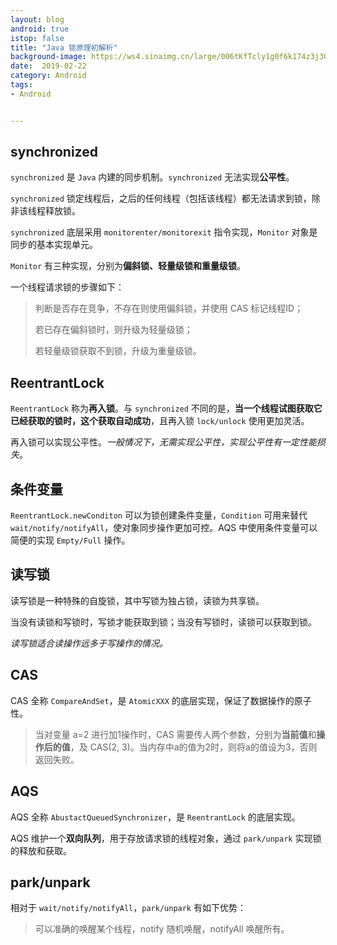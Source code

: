 ```yaml
---
layout: blog 
android: true 
istop: false
title: "Java 锁原理初解析" 
background-image: https://ws4.sinaimg.cn/large/006tKfTcly1g0f6k174z3j30u019018o.jpg
date:  2019-02-22
category: Android
tags: 
- Android


---
```


## synchronized

`synchronized` 是 `Java` 内建的同步机制。`synchronized` 无法实现**公平性**。

`synchronized` 锁定线程后，之后的任何线程（包括该线程）都无法请求到锁，除非该线程释放锁。

`synchronized` 底层采用 `monitorenter/monitorexit` 指令实现，`Monitor` 对象是同步的基本实现单元。

`Monitor` 有三种实现，分别为**偏斜锁、轻量级锁和重量级锁**。

一个线程请求锁的步骤如下：

> 判断是否存在竞争，不存在则使用偏斜锁，并使用 CAS 标记线程ID；
>
> 若已存在偏斜锁时，则升级为轻量级锁；
>
> 若轻量级锁获取不到锁，升级为重量级锁。

## ReentrantLock

`ReentrantLock` 称为**再入锁**。与 `synchronized` 不同的是，**当一个线程试图获取它已经获取的锁时，这个获取自动成功**，且再入锁 `lock/unlock` 使用更加灵活。

再入锁可以实现公平性。*一般情况下，无需实现公平性，实现公平性有一定性能损失*。

## 条件变量

`ReentrantLock.newConditon` 可以为锁创建条件变量，`Condition` 可用来替代 `wait/notify/notifyAll`，使对象同步操作更加可控。AQS 中使用条件变量可以简便的实现 `Empty/Full` 操作。

## 读写锁

读写锁是一种特殊的自旋锁，其中写锁为独占锁，读锁为共享锁。

当没有读锁和写锁时，写锁才能获取到锁；当没有写锁时，读锁可以获取到锁。

*读写锁适合读操作远多于写操作的情况。*

## CAS

CAS 全称 `CompareAndSet`，是 `AtomicXXX` 的底层实现，保证了数据操作的原子性。

> 当对变量 a=2 进行加1操作时，CAS 需要传人两个参数，分别为**当前值**和**操作后的值**，及 CAS(2, 3)。当内存中a的值为2时，则将a的值设为3，否则返回失败。

## AQS

AQS 全称 `AbustactQueuedSynchronizer`，是 `ReentrantLock` 的底层实现。

AQS 维护一个**双向队列**，用于存放请求锁的线程对象，通过 `park/unpark` 实现锁的释放和获取。

## park/unpark

相对于 `wait/notify/notifyAll`，`park/unpark` 有如下优势：

> 可以准确的唤醒某个线程，notify 随机唤醒，notifyAll 唤醒所有。










